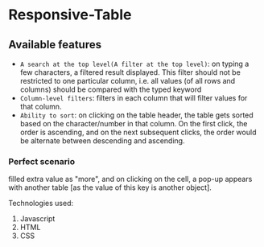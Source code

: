 # Responsive-Table

## Available features
* `A search at the top level(A filter at the top level)`: on typing a few characters, a filtered result displayed. This filter should not be restricted to one particular column, i.e. all values (of all rows and columns) should be compared with the typed keyword
* `Column-level filters`: filters in each column that will filter values for that column.
* `Ability to sort`: on clicking on the table header, the table gets sorted based on the character/number in that column. On the first click, the order is ascending, and on the next subsequent clicks, the order would be alternate between descending and ascending.


### Perfect scenario
filled extra value as "more", and on clicking on the cell, a pop-up appears with another table [as the
value of this key is another object].


Technologies used:
1. Javascript
2. HTML
3. CSS
